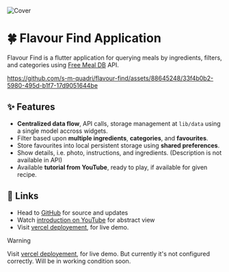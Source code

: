 
![Cover](https://github.com/s-m-quadri/flavour-find/assets/88645248/ed11713b-9202-4d3a-aad2-5ed4d6964d04)


# 🍀 Flavour Find Application

Flavour Find is a flutter application for querying meals by ingredients, filters, and categories using [Free Meal DB](https://www.themealdb.com/api.php) API.

https://github.com/s-m-quadri/flavour-find/assets/88645248/33f4b0b2-5980-495d-b1f7-17d9051644be

## ✨ Features

- **Centralized data flow**, API calls, storage management at `lib/data` using a single model accross widgets.
- Filter based upon **multiple ingredients**, **categories**, and **favourites**.
- Store favourites into local persistent storage using **shared preferences**.
- Show details, i.e. photo, instructions, and ingredients. (Description is not available in API)
- Available **tutorial from YouTube**, ready to play, if available for given recipe.

## 🔗 Links

- Head to [GitHub](https://github.com/s-m-quadri/flavour-find) for source and updates
- Watch [introduction on YouTube](https://youtu.be/uhOIadTf83g) for abstract view
- Visit [vercel deployement](https://flavour-find.vercel.app/), for live demo.
> [!WARNING]
> Visit [vercel deployement](https://flavour-find.vercel.app/), for live demo. But currently it's not configured correctly. Will be in working condition soon.
